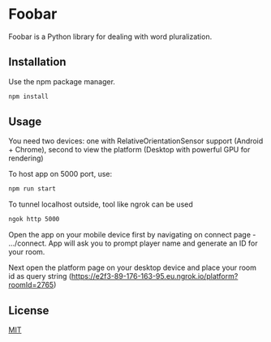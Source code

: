 # Foobar

Foobar is a Python library for dealing with word pluralization.

## Installation

Use the npm package manager.

```bash
npm install 
```

## Usage

You need two devices: one with RelativeOrientationSensor support (Android + Chrome), second to view the platform (Desktop with powerful GPU for rendering) 

To host app on 5000 port, use:
```bash
npm run start
```
To tunnel localhost outside, tool like ngrok can be used
```bash
ngok http 5000
```
Open the app on your mobile device first by navigating on connect page - .../connect. App will ask you to prompt player name and generate an ID for your room. 

Next open the platform page on your desktop device and place your room id as query string (https://e2f3-89-176-163-95.eu.ngrok.io/platform?roomId=2765)



## License
[MIT](https://choosealicense.com/licenses/mit/)
